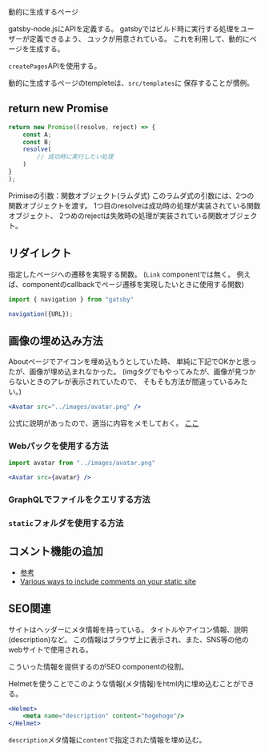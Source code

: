 
動的に生成するページ

gatsby-node.jsにAPIを定義する。
gatsbyではビルド時に実行する処理をユーザーが定義できるよう、
ユックが用意されている。
これを利用して、動的にページを生成する。

`createPages`APIを使用する。

動的に生成するページのtempleteは、`src/templates`に
保存することが慣例。

## return new Promise

```js
return new Promise((resolve, reject) => {
    const A;
    const B;
    resolve(
        // 成功時に実行したい処理
    )
}
);
```

Primiseの引数：関数オブジェクト(ラムダ式)
このラムダ式の引数には、2つの関数オブジェクトを渡す。
1つ目のresolveは成功時の処理が実装されている関数オブジェクト、
2つめのrejectは失敗時の処理が実装されている関数オブジェクト。

## リダイレクト

指定したページへの遷移を実現する関数。
(`Link` componentでは無く。
例えば、componentのcallbackでページ遷移を実現したいときに使用する関数)

```jsx
import { navigation } from "gatsby"

navigation({URL});
```

## 画像の埋め込み方法

Aboutページでアイコンを埋め込もうとしていた時、
単純に下記でOKかと思ったが、画像が埋め込まれなかった。
(imgタグでもやってみたが、画像が見つからないときのアレが表示されていたので、
そもそも方法が間違っているみたい。)

```jsx
<Avatar src="../images/avatar.png" />
```

公式に説明があったので、適当に内容をメモしておく。
[ここ](https://www.gatsbyjs.org/docs/images-and-files/)

### Webパックを使用する方法

```jsx
import avatar from "../images/avatar.png"

<Avatar src={avatar} />
```

### GraphQLでファイルをクエリする方法

### `static`フォルダを使用する方法

## コメント機能の追加

- [参考](https://snipcart.com/blog/pelican-blog-tutorial-search-comments)
- [Various ways to include comments on your static site](https://darekkay.com/blog/static-site-comments/)

## SEO関連

サイトはヘッダーにメタ情報を持っている。
タイトルやアイコン情報、説明(description)など。
この情報はブラウザ上に表示され、また、SNS等の他のwebサイトで使用される。

こういった情報を提供するのがSEO componentの役割。

Helmetを使うことでこのような情報(メタ情報)をhtml内に埋め込むことができる。

```jsx
<Helmet>
    <meta name="description" content="hogehoge"/>
</Helmet>
```

`description`メタ情報に`content`で指定された情報を埋め込む。